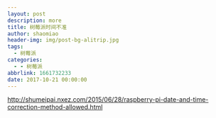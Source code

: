 ```yaml
---
layout: post
description: more
title: 树莓派时间不准
author: shaomiao
header-img: img/post-bg-alitrip.jpg
tags:
  - 树莓派
categories:
  - - 树莓派
abbrlink: 1661732233
date: 2017-10-21 00:00:00
---
```

http://shumeipai.nxez.com/2015/06/28/raspberry-pi-date-and-time-correction-method-allowed.html
